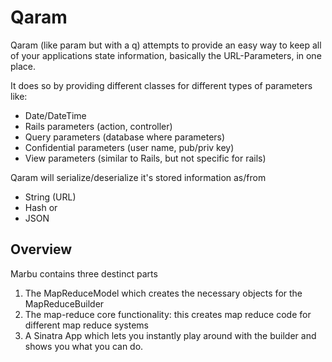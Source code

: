 Qaram
========================

Qaram (like param but with a q) attempts to provide an easy way to keep all of your applications state information, basically the URL-Parameters, in one place.

It does so by providing different classes for different types of parameters like:
 * Date/DateTime
 * Rails parameters (action, controller)
 * Query parameters (database where parameters)
 * Confidential parameters (user name, pub/priv key)
 * View parameters (similar to Rails, but not specific for rails)

Qaram will serialize/deserialize it's stored information as/from
 * String (URL)
 * Hash or
 * JSON



Overview
----------------

Marbu contains three destinct parts

1. The MapReduceModel which creates the necessary objects for the MapReduceBuilder
2. The map-reduce core functionality: this creates map reduce code for different map reduce systems
3. A Sinatra App which lets you instantly play around with the builder and shows you what you can do.
